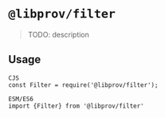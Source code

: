 # `@libprov/filter`

> TODO: description

## Usage

```
CJS
const Filter = require('@libprov/filter');

ESM/ES6
import {Filter} from '@libprov/filter'
```
